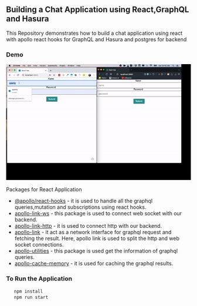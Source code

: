 ## Building a Chat Application using React,GraphQL and Hasura

This Repository demonstrates how to build a chat application using react with apollo react hooks for GraphQL and Hasura and postgres for backend

### Demo

![demo](demo.gif)

Packages for React Application

- [@apollo/react-hooks](https://www.apollographql.com/docs/react/api/react-hooks/) - it is used to handle all the graphql queries,mutation and subscriptions using react hooks.
- [apollo-link-ws](https://www.npmjs.com/package/apollo-link-ws) - this package is used to connect web socket with our backend.
- [apollo-link-http](https://www.apollographql.com/docs/link/links/http/) - it is used to connect http with our backend.
- [apollo-link](https://blog.apollographql.com/apollo-link-the-modular-graphql-network-stack-3b6d5fcf9244) - it act as a network interface for graphql request and fetching the result. Here, apollo link is used to split the http and web socket connections.
- [apollo-utilities](https://www.npmjs.com/package/apollo-utilities) - this package is used get the information of graphql queries.
- [apollo-cache-memory](https://www.npmjs.com/package/apollo-cache-inmemory) - it is used for caching the graphql results.

### To Run the Application

```
   npm install
   npm run start
```

